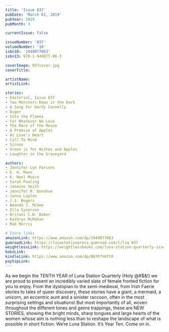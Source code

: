 ```yaml
---
title: 'Issue 037'
pubDate: 'March 01, 2019'
pubYear: 2019
pubMonth: 3

currentIssue: false

issueNumber: '037'
volumeNumber: '10'
isbn10: '1949077063'
isbn13: 978-1-949077-06-3

coverImage: 037cover.jpg
coverTitle: 

artistName: 
artistLink: 

stories:
- Editorial, Issue 037
- Two Monsters Down in the Dark
- A Song For Hardy Connelly
- Auger
- Into the Flames
- For Whatever We Lose
- The Mare of the Meuse
- A Promise of Apples
- At Love’s Heart
- Call To Mind
- Sirens
- Green is for Wishes and Apples
- Laughter in the Graveyard

authors:
- Jennifer Lyn Parsons
- E. H. Mann
- K. Noel Moore
- Sarah Pauling
- Jasmine Smith
- Jennifer R. Donohue
- Janna Layton
- J.S. Rogers
- Amanda J. McGee
- Ella Syverson
- Britani C.W. Baker
- Kathryn McMahon
- Mab Morris

# Store links
amazonLink: https://www.amazon.com/dp/1949077063
gumroadLink: https://lunastationpress.gumroad.com/l/lsq-037
weightlessLink: https://weightlessbooks.com/luna-station-quarterly-issue-037/
koboLink: 
kindleLink: https://www.amazon.com/dp/B07P7Y6TCR
payhipLink: 
---
```


As we begin the TENTH YEAR of Luna Station Quarterly (Holy @#$&amp;!) we are proud to present an incredibly varied slate of female fronted fiction for you to enjoy. From the dystopian to the semi-medieval, from Irish Faerie stories to tales of queer discovery, these stories have a giant, a mermaid, a unicorn, an eccentric aunt and a sinister raccoon, often in the most surprising settings and situations! But most importantly of all, woven throughout the different tones and genre trappings, these are NEW STORIES, showing the bright minds, sharp tongues and large hearts of the women whose aim is nothing less than to reshape the landscape of what is possible in short fiction.
We’re Luna Station. It’s Year Ten. Come on in.
